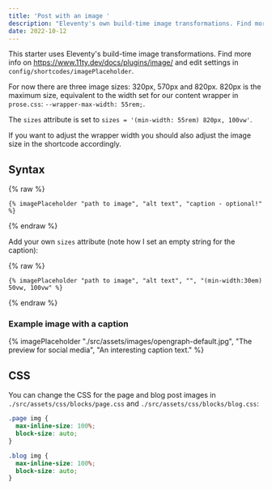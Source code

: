 ```yaml
---
title: 'Post with an image '
description: "Eleventy's own build-time image transformations. Find more info on11ty.dev/docs/plugins/image/ and edit settings in config-folder."
date: 2022-10-12
---
```


This starter uses Eleventy's build-time image transformations. Find more info on https://www.11ty.dev/docs/plugins/image/ and edit settings in `config/shortcodes/imagePlaceholder`.

For now there are three image sizes: 320px, 570px and 820px.
820px is the maximum size, equivalent to the width set for our content wrapper in `prose.css`: `--wrapper-max-width: 55rem;`.

The `sizes` attribute is set to `sizes = '(min-width: 55rem) 820px, 100vw'`.

If you want to adjust the wrapper width you should also adjust the image size in the shortcode accordingly.

## Syntax

{% raw %}

```
{% imagePlaceholder "path to image", "alt text", "caption - optional!" %}
```

{% endraw %}

Add your own `sizes` attribute (note how I set an empty string for the caption):

{% raw %}

```
{% imagePlaceholder "path to image", "alt text", "", "(min-width:30em)  50vw, 100vw" %}
```

{% endraw %}

### Example image with a caption

{% imagePlaceholder "./src/assets/images/opengraph-default.jpg", "The preview for social media", "An interesting caption text." %}

## CSS

You can change the CSS for the page and blog post images in `./src/assets/css/blocks/page.css` and `./src/assets/css/blocks/blog.css`:

```css
.page img {
  max-inline-size: 100%;
  block-size: auto;
}

.blog img {
  max-inline-size: 100%;
  block-size: auto;
}
```
